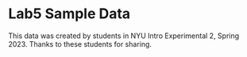 # Lab5 Sample Data

This data was created by students in NYU Intro Experimental 2, Spring 2023. Thanks to these students for sharing.


